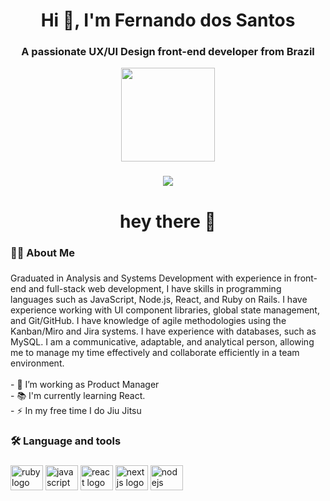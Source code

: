 <h1 align="center">Hi 👋, I'm Fernando dos Santos</h1>
<h3 align="center">A passionate UX/UI Design front-end developer from Brazil</h3>

<div align="center">
  <img height="150" src="https://camo.githubusercontent.com/62da68eb62b1e5f175f7d1f0191dd89a653d7908feb22d37d4a0ab07365d6791/68747470733a2f2f6d656469612e67697068792e636f6d2f6d656469612f4d3967624264396e6244724f5475314d71782f67697068792e676966"  />
</div>

###

<div align="center">
  <img src="https://visitor-badge.laobi.icu/badge?page_id=maurodesouza.maurodesouza&"  />
</div>

###

<h1 align="center">hey there 👋</h1>

###

<h3 align="left">👩‍💻  About Me</h3>

###

<p align="left">Graduated in Analysis and Systems Development with experience in front-end and full-stack web development, I have skills in programming languages such as JavaScript, Node.js, React, and Ruby on Rails. I have experience working with UI component libraries, global state management, and Git/GitHub. I have knowledge of agile methodologies using the Kanban/Miro and Jira systems. I have experience with databases, such as MySQL. I am a communicative, adaptable, and analytical person, allowing me to manage my time effectively and collaborate efficiently in a team environment.<br><br>- 🔭 I’m working as Product Manager <br>- 📚 I'm currently learning React.<br>- ⚡ In my free time I do Jiu Jitsu</p>

###

<h3 align="left">🛠 Language and tools</h3>

###

<div align="left">  
  <img src="https://cdn.jsdelivr.net/gh/devicons/devicon/icons/ruby/ruby-plain-wordmark.svg" height="40" width="52" alt="ruby logo"  />
  <img src="https://cdn.jsdelivr.net/gh/devicons/devicon/icons/javascript/javascript-original.svg" height="40" width="52" alt="javascript logo"  />
  <img src="https://cdn.jsdelivr.net/gh/devicons/devicon/icons/react/react-original.svg" height="40" width="52" alt="react logo"  />
  <img src="https://cdn.jsdelivr.net/gh/devicons/devicon/icons/nextjs/nextjs-original.svg" height="40" width="52" alt="nextjs logo"  />
  <img src="https://cdn.jsdelivr.net/gh/devicons/devicon/icons/nodejs/nodejs-original.svg" height="40" width="52" alt="nodejs logo"  />
</div>

###
